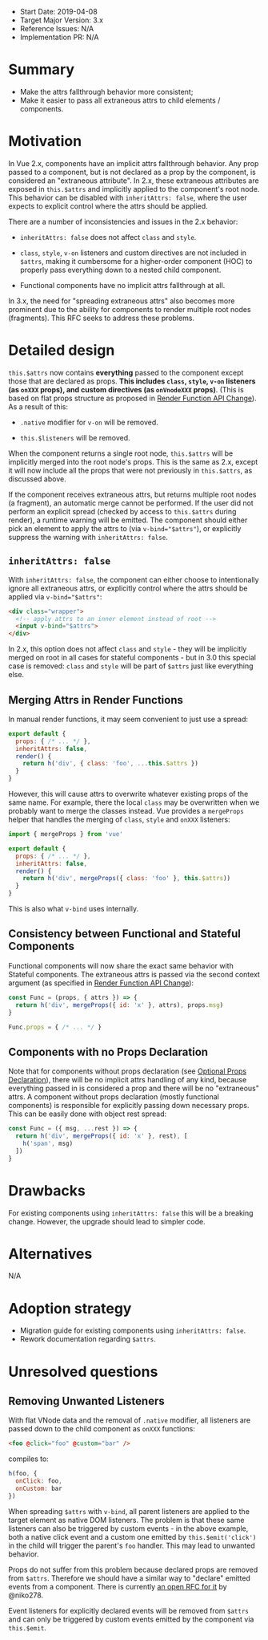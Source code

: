 - Start Date: 2019-04-08
- Target Major Version: 3.x
- Reference Issues: N/A
- Implementation PR: N/A

# Summary

- Make the attrs fallthrough behavior more consistent;
- Make it easier to pass all extraneous attrs to child elements / components.

# Motivation

In Vue 2.x, components have an implicit attrs fallthrough behavior. Any prop passed to a component, but is not declared as a prop by the component, is considered an "extraneous attribute". In 2.x, these extraneous attributes are exposed in `this.$attrs` and implicitly applied to the component's root node. This behavior can be disabled with `inheritAttrs: false`, where the user expects to explicit control where the attrs should be applied.

There are a number of inconsistencies and issues in the 2.x behavior:

- `inheritAttrs: false` does not affect `class` and `style`.

- `class`, `style`, `v-on` listeners and custom directives are not included in `$attrs`, making it cumbersome for a higher-order component (HOC) to properly pass everything down to a nested child component.

- Functional components have no implicit attrs fallthrough at all.

In 3.x, the need for "spreading extraneous attrs" also becomes more prominent due to the ability for components to render multiple root nodes (fragments). This RFC seeks to address these problems.

# Detailed design

`this.$attrs` now contains **everything** passed to the component except those that are declared as props. **This includes `class`, `style`, `v-on` listeners (as `onXXX` props), and custom directives (as `onVnodeXXX` props)**. (This is based on flat props structure as proposed in [Render Function API Change](https://github.com/vuejs/rfcs/blob/render-fn-api-change/active-rfcs/0000-render-function-api-change.md#flat-vnode-props-format)). As a result of this:

- `.native` modifier for `v-on` will be removed.

- `this.$listeners` will be removed.

When the component returns a single root node, `this.$attrs` will be implicitly merged into the root node's props. This is the same as 2.x, except it will now include all the props that were not previously in `this.$attrs`, as discussed above.

If the component receives extraneous attrs, but returns multiple root nodes (a fragment), an automatic merge cannot be performed. If the user did not perform an explicit spread (checked by access to `this.$attrs` during render), a runtime warning will be emitted. The component should either pick an element to apply the attrs to (via `v-bind="$attrs"`), or explicitly suppress the warning with `inheritAttrs: false`.

## `inheritAttrs: false`

With `inheritAttrs: false`, the component can either choose to intentionally ignore all extraneous attrs, or explicitly control where the attrs should be applied via `v-bind="$attrs"`:

``` html
<div class="wrapper">
  <!-- apply attrs to an inner element instead of root -->
  <input v-bind="$attrs">
</div>
```

In 2.x, this option does not affect `class` and `style` - they will be implicitly merged on root in all cases for stateful components - but in 3.0 this special case is removed: `class` and `style` will be part of `$attrs` just like everything else.

## Merging Attrs in Render Functions

In manual render functions, it may seem convenient to just use a spread:

``` js
export default {
  props: { /* ... */ },
  inheritAttrs: false,
  render() {
    return h('div', { class: 'foo', ...this.$attrs })
  }
}
```

However, this will cause attrs to overwrite whatever existing props of the same name. For example, there the local `class` may be overwritten when we probably want to merge the classes instead. Vue provides a `mergeProps` helper that handles the merging of `class`, `style` and `onXXX` listeners:

``` js
import { mergeProps } from 'vue'

export default {
  props: { /* ... */ },
  inheritAttrs: false,
  render() {
    return h('div', mergeProps({ class: 'foo' }, this.$attrs))
  }
}
```

This is also what `v-bind` uses internally.

## Consistency between Functional and Stateful Components

Functional components will now share the exact same behavior with Stateful components. The extraneous attrs is passed via the second context argument (as specified in [Render Function API Change](https://github.com/vuejs/rfcs/blob/render-fn-api-change/active-rfcs/0000-render-function-api-change.md#functional-component-signature)):

``` js
const Func = (props, { attrs }) => {
  return h('div', mergeProps({ id: 'x' }, attrs), props.msg)
}

Func.props = { /* ... */ }
```

## Components with no Props Declaration

Note that for components without props declaration (see [Optional Props Declaration](https://github.com/vuejs/rfcs/pull/25)), there will be no implicit attrs handling of any kind, because everything passed in is considered a prop and there will be no "extraneous" attrs. A component without props declaration (mostly functional components) is responsible for explicitly passing down necessary props. This can be easily done with object rest spread:

``` js
const Func = ({ msg, ...rest }) => {
  return h('div', mergeProps({ id: 'x' }, rest), [
    h('span', msg)
  ])
}
```

# Drawbacks

For existing components using `inheritAttrs: false` this will be a breaking change. However, the upgrade should lead to simpler code.

# Alternatives

N/A

# Adoption strategy

- Migration guide for existing components using `inheritAttrs: false`.
- Rework documentation regarding `$attrs`.

# Unresolved questions

## Removing Unwanted Listeners

With flat VNode data and the removal of `.native` modifier, all listeners are passed down to the child component as `onXXX` functions:

``` html
<foo @click="foo" @custom="bar" />
```

compiles to:

``` js
h(foo, {
  onClick: foo,
  onCustom: bar
})
```

When spreading `$attrs` with `v-bind`, all parent listeners are applied to the target element as native DOM listeners. The problem is that these same listeners can also be triggered by custom events - in the above example, both a native click event and a custom one emitted by `this.$emit('click')` in the child will trigger the parent's `foo` handler. This may lead to unwanted behavior.

Props do not suffer from this problem because declared props are removed from `$attrs`. Therefore we should have a similar way to "declare" emitted events from a component. There is currently [an open RFC for it](https://github.com/vuejs/rfcs/pull/16) by @niko278.

Event listeners for explicitly declared events will be removed from `$attrs` and can only be triggered by custom events emitted by the component via `this.$emit`.
